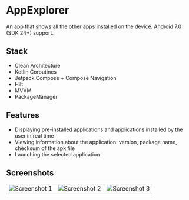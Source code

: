 # AppExplorer
An app that shows all the other apps installed on the device. Android 7.0 (SDK 24+) support.

## Stack
- Clean Architecture
- Kotlin Coroutines
- Jetpack Compose + Compose Navigation
- Hilt
- MVVM
- PackageManager

## Features
- Displaying pre-installed applications and applications installed by the user in real time
- Viewing information about the application: version, package name, checksum of the apk file
- Launching the selected application

## Screenshots
<table>
  <tr>
    <td>
      <img src="https://github.com/user-attachments/assets/509e625b-c4a5-43f6-a0a1-928b8d4c7248" alt="Screenshot 1">
    </td>
    <td>
      <img src="https://github.com/user-attachments/assets/cf4aede1-0d5c-44d3-9de0-265cb81d5bc7" alt="Screenshot 2">
    </td>
    <td>
      <img src="https://github.com/user-attachments/assets/4447443c-95cb-486a-9fdc-23f8cfd94f17" alt="Screenshot 3">
    </td>
  </tr>
</table>

